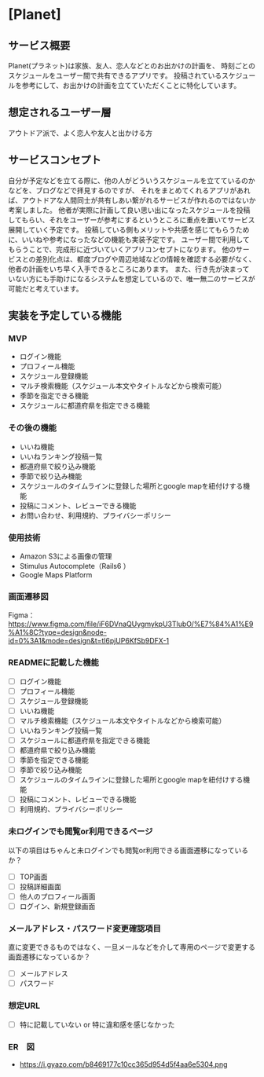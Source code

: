 # [Planet]

## サービス概要
Planet(プラネット)は家族、友人、恋人などとのお出かけの計画を、 時刻ごとのスケジュールをユーザー間で共有できるアプリです。
投稿されているスケジュールを参考にして、お出かけの計画を立てていただくことに特化しています。

## 想定されるユーザー層
アウトドア派で、よく恋人や友人と出かける方

## サービスコンセプト
自分が予定などを立てる際に、他の人がどういうスケジュールを立てているのかなどを、ブログなどで拝見するのですが、
それをまとめてくれるアプリがあれば、アウトドアな人間同士が共有しあい繋がれるサービスが作れるのではないか考案しました。
他者が実際に計画して良い思い出になったスケジュールを投稿してもらい、それをユーザーが参考にするというところに重点を置いてサービス展開していく予定です。
投稿している側もメリットや共感を感じてもらうために、いいねや参考になったなどの機能も実装予定です。
ユーザー間で利用してもらうことで、完成形に近づいていくアプリコンセプトになります。
他のサービスとの差別化点は、都度ブログや周辺地域などの情報を確認する必要がなく、他者の計画をいち早く入手できるところにあります。
また、行き先が決まっていない方にも手助けになるシステムを想定しているので、唯一無二のサービスが可能だと考えています。


## 実装を予定している機能
### MVP
* ログイン機能
* プロフィール機能
* スケジュール登録機能
* マルチ検索機能（スケジュール本文やタイトルなどから検索可能）
* 季節を指定できる機能
* スケジュールに都道府県を指定できる機能

### その後の機能
* いいね機能
* いいねランキング投稿一覧
* 都道府県で絞り込み機能
* 季節で絞り込み機能
* スケジュールのタイムラインに登録した場所とgoogle mapを紐付けする機能
* 投稿にコメント、レビューできる機能
* お問い合わせ、利用規約、プライバシーポリシー

### 使用技術
* Amazon S3による画像の管理
* Stimulus Autocomplete（Rails6 ）
* Google Maps Platform

### 画面遷移図
Figma：https://www.figma.com/file/iF6DVnaQUygmykpU3TlubO/%E7%84%A1%E9%A1%8C?type=design&node-id=0%3A1&mode=design&t=tl6pjUP6KfSb9DFX-1

### READMEに記載した機能
- [ ] ログイン機能
- [ ] プロフィール機能
- [ ] スケジュール登録機能
- [ ] いいね機能
- [ ] マルチ検索機能（スケジュール本文やタイトルなどから検索可能）
- [ ] いいねランキング投稿一覧
- [ ] スケジュールに都道府県を指定できる機能
- [ ] 都道府県で絞り込み機能
- [ ] 季節を指定できる機能
- [ ] 季節で絞り込み機能
- [ ] スケジュールのタイムラインに登録した場所とgoogle mapを紐付けする機能
- [ ] 投稿にコメント、レビューできる機能
- [ ] 利用規約、プライバシーポリシー

### 未ログインでも閲覧or利用できるページ
以下の項目はちゃんと未ログインでも閲覧or利用できる画面遷移になっているか？
- [ ] TOP画面
- [ ] 投稿詳細画面
- [ ] 他人のプロフィール画面
- [ ] ログイン、新規登録画面

### メールアドレス・パスワード変更確認項目
直に変更できるものではなく、一旦メールなどを介して専用のページで変更する画面遷移になっているか？
- [ ] メールアドレス
- [ ] パスワード

### 想定URL
- [ ] 特に記載していない or 特に違和感を感じなかった

### ER　図
- https://i.gyazo.com/b8469177c10cc365d954d5f4aa6e5304.png

